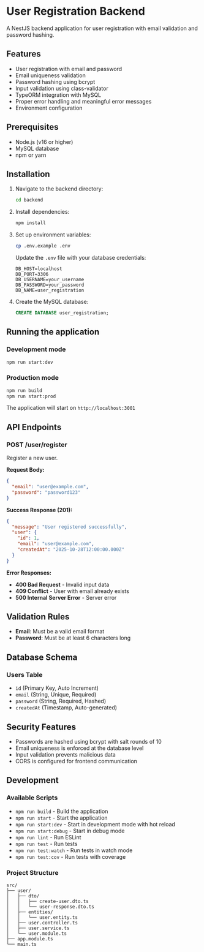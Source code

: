# User Registration Backend

A NestJS backend application for user registration with email validation and password hashing.

## Features

- User registration with email and password
- Email uniqueness validation
- Password hashing using bcrypt
- Input validation using class-validator
- TypeORM integration with MySQL
- Proper error handling and meaningful error messages
- Environment configuration

## Prerequisites

- Node.js (v16 or higher)
- MySQL database
- npm or yarn

## Installation

1. Navigate to the backend directory:
   ```bash
   cd backend
   ```

2. Install dependencies:
   ```bash
   npm install
   ```

3. Set up environment variables:
   ```bash
   cp .env.example .env
   ```
   
   Update the `.env` file with your database credentials:
   ```
   DB_HOST=localhost
   DB_PORT=3306
   DB_USERNAME=your_username
   DB_PASSWORD=your_password
   DB_NAME=user_registration
   ```

4. Create the MySQL database:
   ```sql
   CREATE DATABASE user_registration;
   ```

## Running the application

### Development mode
```bash
npm run start:dev
```

### Production mode
```bash
npm run build
npm run start:prod
```

The application will start on `http://localhost:3001`

## API Endpoints

### POST /user/register

Register a new user.

**Request Body:**
```json
{
  "email": "user@example.com",
  "password": "password123"
}
```

**Success Response (201):**
```json
{
  "message": "User registered successfully",
  "user": {
    "id": 1,
    "email": "user@example.com",
    "createdAt": "2025-10-28T12:00:00.000Z"
  }
}
```

**Error Responses:**

- **400 Bad Request** - Invalid input data
- **409 Conflict** - User with email already exists
- **500 Internal Server Error** - Server error

## Validation Rules

- **Email**: Must be a valid email format
- **Password**: Must be at least 6 characters long

## Database Schema

### Users Table
- `id` (Primary Key, Auto Increment)
- `email` (String, Unique, Required)
- `password` (String, Required, Hashed)
- `createdAt` (Timestamp, Auto-generated)

## Security Features

- Passwords are hashed using bcrypt with salt rounds of 10
- Email uniqueness is enforced at the database level
- Input validation prevents malicious data
- CORS is configured for frontend communication

## Development

### Available Scripts

- `npm run build` - Build the application
- `npm run start` - Start the application
- `npm run start:dev` - Start in development mode with hot reload
- `npm run start:debug` - Start in debug mode
- `npm run lint` - Run ESLint
- `npm run test` - Run tests
- `npm run test:watch` - Run tests in watch mode
- `npm run test:cov` - Run tests with coverage

### Project Structure

```
src/
├── user/
│   ├── dto/
│   │   ├── create-user.dto.ts
│   │   └── user-response.dto.ts
│   ├── entities/
│   │   └── user.entity.ts
│   ├── user.controller.ts
│   ├── user.service.ts
│   └── user.module.ts
├── app.module.ts
└── main.ts
```